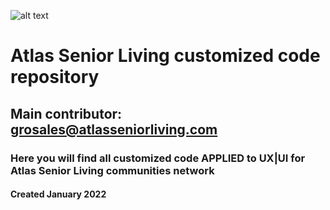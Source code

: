 ![alt text](https://atlasseniorliving.com/wp-content/uploads/2022/08/atlas-logo-horizontal.png)
# Atlas Senior Living customized code repository
## Main contributor: grosales@atlasseniorliving.com
### Here you will find all customized code APPLIED to UX|UI for Atlas Senior Living communities network
#### Created January 2022